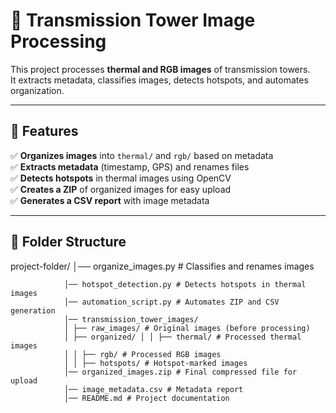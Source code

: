 # 🚀 Transmission Tower Image Processing

This project processes **thermal and RGB images** of transmission towers.  
It extracts metadata, classifies images, detects hotspots, and automates organization.  

---

## 📌 Features
✅ **Organizes images** into `thermal/` and `rgb/` based on metadata  
✅ **Extracts metadata** (timestamp, GPS) and renames files  
✅ **Detects hotspots** in thermal images using OpenCV  
✅ **Creates a ZIP** of organized images for easy upload  
✅ **Generates a CSV report** with image metadata  

---

## 📂 Folder Structure
project-folder/ │── organize_images.py # Classifies and renames images 

                │── hotspot_detection.py # Detects hotspots in thermal images 
                │── automation_script.py # Automates ZIP and CSV generation 
                │── transmission_tower_images/ 
                │ ├── raw_images/ # Original images (before processing) 
                │ ├── organized/ │ │ ├── thermal/ # Processed thermal images 
                │ │ ├── rgb/ # Processed RGB images 
                │ │ ├── hotspots/ # Hotspot-marked images 
                │── organized_images.zip # Final compressed file for upload 
                │── image_metadata.csv # Metadata report 
                │── README.md # Project documentation
